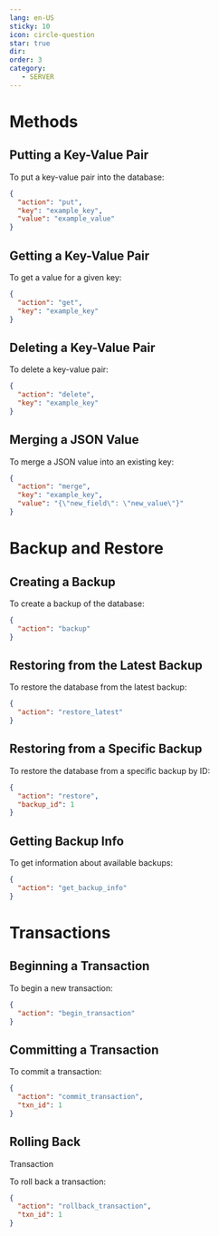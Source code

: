 ```yaml
---
lang: en-US
sticky: 10
icon: circle-question
star: true
dir:
order: 3
category:
   - SERVER
---
```


# Methods

## Putting a Key-Value Pair

To put a key-value pair into the database:

```json
{
  "action": "put",
  "key": "example_key",
  "value": "example_value"
}
```

## Getting a Key-Value Pair

To get a value for a given key:

```json
{
  "action": "get",
  "key": "example_key"
}
```

## Deleting a Key-Value Pair

To delete a key-value pair:

```json
{
  "action": "delete",
  "key": "example_key"
}
```

## Merging a JSON Value

To merge a JSON value into an existing key:

```json
{
  "action": "merge",
  "key": "example_key",
  "value": "{\"new_field\": \"new_value\"}"
}
```

# Backup and Restore

## Creating a Backup

To create a backup of the database:

```json
{
  "action": "backup"
}
```

## Restoring from the Latest Backup

To restore the database from the latest backup:

```json
{
  "action": "restore_latest"
}
```

## Restoring from a Specific Backup

To restore the database from a specific backup by ID:

```json
{
  "action": "restore",
  "backup_id": 1
}
```

## Getting Backup Info

To get information about available backups:

```json
{
  "action": "get_backup_info"
}
```

# Transactions

## Beginning a Transaction

To begin a new transaction:

```json
{
  "action": "begin_transaction"
}
```

## Committing a Transaction

To commit a transaction:

```json
{
  "action": "commit_transaction",
  "txn_id": 1
}
```

## Rolling Back

Transaction

To roll back a transaction:

```json
{
  "action": "rollback_transaction",
  "txn_id": 1
}
```